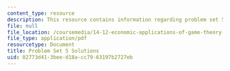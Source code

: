 ```yaml
---
content_type: resource
description: This resource contains information regarding problem set 5 solutions.
file: null
file_location: /coursemedia/14-12-economic-applications-of-game-theory-fall-2012/02773d413beed18acc7963197b2727eb_MIT14_12F12_pset5sol.pdf
file_type: application/pdf
resourcetype: Document
title: Problem Set 5 Solutions
uid: 02773d41-3bee-d18a-cc79-63197b2727eb
---
```

